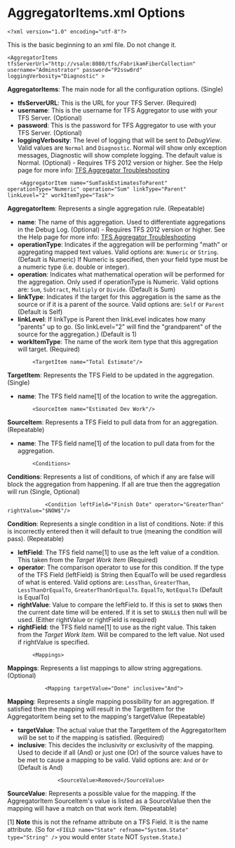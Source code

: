 AggregatorItems.xml Options
================================================

```
<?xml version="1.0" encoding="utf-8"?> 
```

This is the basic beginning to an xml file. Do not change it.

```
<AggregatorItems tfsServerUrl="http://vsalm:8080/tfs/FabrikamFiberCollection"  username="Adminstrator" password="P2ssw0rd" loggingVerbosity="Diagnostic" >
```

**AggregatorItems**: The main node for all the configuration options. (Single) 

 - **tfsServerURL**: This is the URL for your TFS Server. (Required)
 - **username**: This is the username for TFS Aggregator to use with your TFS Server. (Optional)
 - **password**: This is the password for TFS Aggregator to use with your TFS Server. (Optional)
 - **loggingVerbosity**: The level of logging that will be sent to *DebugView*.
Valid values are `Normal` and `Diagnostic`.
Normal will show only exception messages, Diagnostic will show complete logging.
The default value is Normal. (Optional) - Requires TFS 2012 version or higher.
See the Help page for more info: [TFS Aggregator Troubleshooting](Troubleshooting.md)

```
    <AggregatorItem name="SumTaskEstimatesToParent" operationType="Numeric" operation="Sum" linkType="Parent" linkLevel="2" workItemType="Task">
```

**AggregatorItem**: Represents a single aggregation rule. (Repeatable) 

 - **name**: The name of this aggregation. Used to differentiate aggregations in the Debug Log.
(Optional) - Requires TFS 2012 version or higher. See the Help page for more info: [TFS Aggregator Troubleshooting](Troubleshooting.md)
 - **operationType**: Indicates if the aggregation will be performing "math" or aggregating mapped text values.
Valid options are: `Numeric` or `String`. (Default is Numeric)
If Numeric is specified, then your field type must be a numeric type (i.e. double or integer).
 - **operation**: Indicates what mathematical operation will be performed for the aggregation.
Only used if operationType is Numeric. Valid options are: `Sum`, `Subtract`, `Multiply` or `Divide`. (Default is Sum)
 - **linkType**: Indicates if the target for this aggregation is the same as the source or if it is a parent of the source.
Valid options are: `Self` or `Parent` (Default is Self)
 - **linkLevel**: If linkType is Parent then linkLevel indicates how many "parents" up to go.
(So linkLevel="2" will find the "grandparent" of the source for the aggregation.) (Default is 1)
 - **workItemType**: The name of the work item type that this aggregation will target. (Required) 

```
        <TargetItem name="Total Estimate"/>
```

**TargetItem**: Represents the TFS Field to be updated in the aggregation. (Single) 

 - **name**: The TFS field name[1] of the location to write the aggregation. 

```
        <SourceItem name="Estimated Dev Work"/>
```

**SourceItem**: Represents a TFS Field to pull data from for an aggregation. (Repeatable) 

 - **name**: The TFS field name[1] of the location to pull data from for the aggregation. 

```
        <Conditions>
```

**Conditions**: Represents a list of conditions, of which if any are false will block the aggregation from happening.
If all are true then the aggregation will run (Single, Optional) 

```
            <Condition leftField="Finish Date" operator="GreaterThan" rightValue="$NOW$"/>
```

**Condition**: Represents a single condition in a list of conditions. Note: if this is incorrectly entered then it will default to true (meaning the condition will pass). (Repeatable) 

 - **leftField**: The TFS field name[1] to use as the left value of a condition. This taken from the *Target Work Item* (Required)
 - **operator**: The comparison operator to use for this condition.
If the type of the TFS Field (leftField) is String then EqualTo will be used regardless of what is entered.
Valid options are: `LessThan`, `GreaterThan`, `LessThanOrEqualTo`, `GreaterThanOrEqualTo`. `EqualTo`, `NotEqualTo` (Default is EqualTo)
 - **rightValue**: Value to compare the leftField to.
If this is set to `$NOW$` then the current date time will be entered. If it is set to `$NULL$` then null will be used.
(Either rightValue or rightField is required)
 - **rightField**: the TFS field name[1] to use as the right value.
This taken from the *Target Work Item*. Will be compared to the left value. Not used if rightValue is specified. 

```
        <Mappings>
```

**Mappings**: Represents a list mappings to allow string aggregations. (Optional) 

```
            <Mapping targetValue="Done" inclusive="And">
```

**Mapping**: Represents a single mapping possibility for an aggregation.
If satisfied then the mapping will result in the TargetItem for the AggregatorItem being set to the mapping's targetValue (Repeatable) 

 - **targetValue**: The actual value that the TargetItem of the AggregatorItem will be set to if the mapping is satisfied. (Required)
 - **inclusive**: This decides the inclusivity or exclusivity of the mapping.
Used to decide if all (And) or just one (Or) of the source values have to be met to cause a mapping to be valid.
Valid options are: `And` or `Or` (Default is And) 

```
                <SourceValue>Removed</SourceValue>
```

**SourceValue**: Represents a possible value for the mapping.
If the AggregatorItem SourceItem's value is listed as a SourceValue then the mapping will have a match on that work item. (Repeatable) 



[1] **Note** this is not the refname attribute on a TFS Field. It is the name attribute.
(So for `<FIELD name="State" refname="System.State" type="String" />` you would enter `State` NOT `System.State`.)

